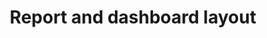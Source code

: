 ---
layout: collection
title: "Report and dashboard layout"
description: "Layout standards for reports and dashboards at the NHSBSA"
tags: data
order: 20
collection_tag: dv-dashboard-layout
pagination:
  data: collections.dv-dashboard-layout
  size: 50
  alias: articles
---